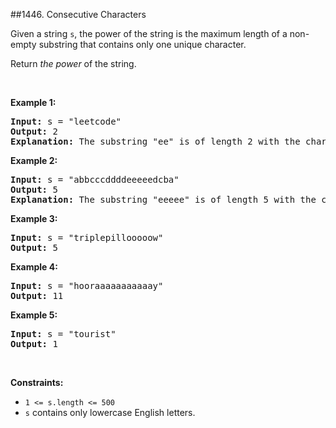 ##1446. Consecutive Characters
<p>Given a string <code>s</code>, the power of the string is the maximum length of a non-empty substring that&nbsp;contains only one unique character.</p>

<p>Return <em>the power</em>&nbsp;of the string.</p>

<p>&nbsp;</p>
<p><strong>Example 1:</strong></p>

<pre>
<strong>Input:</strong> s = &quot;leetcode&quot;
<strong>Output:</strong> 2
<strong>Explanation:</strong> The substring &quot;ee&quot; is of length 2 with the character &#39;e&#39; only.
</pre>

<p><strong>Example 2:</strong></p>

<pre>
<strong>Input:</strong> s = &quot;abbcccddddeeeeedcba&quot;
<strong>Output:</strong> 5
<strong>Explanation:</strong> The substring &quot;eeeee&quot; is of length 5 with the character &#39;e&#39; only.
</pre>

<p><strong>Example 3:</strong></p>

<pre>
<strong>Input:</strong> s = &quot;triplepillooooow&quot;
<strong>Output:</strong> 5
</pre>

<p><strong>Example 4:</strong></p>

<pre>
<strong>Input:</strong> s = &quot;hooraaaaaaaaaaay&quot;
<strong>Output:</strong> 11
</pre>

<p><strong>Example 5:</strong></p>

<pre>
<strong>Input:</strong> s = &quot;tourist&quot;
<strong>Output:</strong> 1
</pre>

<p>&nbsp;</p>
<p><strong>Constraints:</strong></p>

<ul>
	<li><code>1 &lt;= s.length &lt;= 500</code></li>
	<li><code>s</code> contains only lowercase English letters.</li>
</ul>